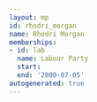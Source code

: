 ```yaml
---
layout: mp
id: rhodri_morgan
name: Rhodri Morgan
memberships:
- id: lab
  name: Labour Party
  start: 
  end: '2000-07-05'
autogenerated: true
---
```

